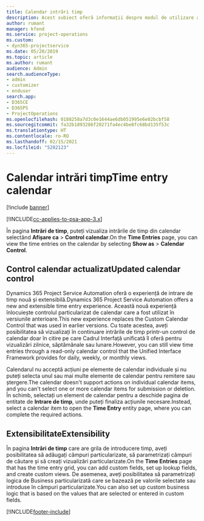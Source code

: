 ```yaml
---
title: Calendar intrări timp
description: Acest subiect oferă informații despre modul de utilizare a calendarului de intrări de timp.
author: rumant
manager: kfend
ms.service: project-operations
ms.custom:
- dyn365-projectservice
ms.date: 05/20/2019
ms.topic: article
ms.author: rumant
audience: Admin
search.audienceType:
- admin
- customizer
- enduser
search.app:
- D365CE
- D365PS
- ProjectOperations
ms.openlocfilehash: 0188258a7d3c0e1644ae6db051995e6e02bcbf58
ms.sourcegitcommit: fa32b1893286f20271fa4ec4be8fc68bd135f53c
ms.translationtype: HT
ms.contentlocale: ro-RO
ms.lasthandoff: 02/15/2021
ms.locfileid: "5282123"
---
```

# <a name="time-entry-calendar"></a><span data-ttu-id="5fe4a-103">Calendar intrări timp</span><span class="sxs-lookup"><span data-stu-id="5fe4a-103">Time entry calendar</span></span>

[!include [banner](../includes/psa-now-project-operations.md)]

[!INCLUDE[cc-applies-to-psa-app-3.x](../includes/cc-applies-to-psa-app-3x.md)]

<span data-ttu-id="5fe4a-104">În pagina **Intrări de timp**, puteți vizualiza intrările de timp din calendar selectând **Afișare ca** \> **Control calendar**.</span><span class="sxs-lookup"><span data-stu-id="5fe4a-104">On the **Time Entries** page, you can view the time entries on the calendar by selecting **Show as** \> **Calendar Control**.</span></span>

## <a name="updated-calendar-control"></a><span data-ttu-id="5fe4a-105">Control calendar actualizat</span><span class="sxs-lookup"><span data-stu-id="5fe4a-105">Updated calendar control</span></span>

<span data-ttu-id="5fe4a-106">Dynamics 365 Project Service Automation oferă o experiență de intrare de timp nouă și extensibilă.</span><span class="sxs-lookup"><span data-stu-id="5fe4a-106">Dynamics 365 Project Service Automation offers a new and extensible time entry experience.</span></span> <span data-ttu-id="5fe4a-107">Această nouă experiență înlocuiește controlul particularizat de calendar care a fost utilizat în versiunile anterioare.</span><span class="sxs-lookup"><span data-stu-id="5fe4a-107">This new experience replaces the Custom Calendar Control that was used in earlier versions.</span></span> <span data-ttu-id="5fe4a-108">Cu toate acestea, aveți posibilitatea să vizualizați în continuare intrările de timp printr-un control de calendar doar în citire pe care Cadrul Interfață unificată îl oferă pentru vizualizări zilnice, săptămânale sau lunare.</span><span class="sxs-lookup"><span data-stu-id="5fe4a-108">However, you can still view time entries through a read-only calendar control that the Unified Interface Framework provides for daily, weekly, or monthly views.</span></span>

<span data-ttu-id="5fe4a-109">Calendarul nu acceptă acțiuni pe elemente de calendar individuale și nu puteți selecta unul sau mai multe elemente de calendar pentru remitere sau ștergere.</span><span class="sxs-lookup"><span data-stu-id="5fe4a-109">The calendar doesn't support actions on individual calendar items, and you can't select one or more calendar items for submission or deletion.</span></span> <span data-ttu-id="5fe4a-110">În schimb, selectați un element de calendar pentru a deschide pagina de entitate de **Intrare de timp**, unde puteți finaliza acțiunile necesare.</span><span class="sxs-lookup"><span data-stu-id="5fe4a-110">Instead, select a calendar item to open the **Time Entry** entity page, where you can complete the required actions.</span></span>

## <a name="extensibility"></a><span data-ttu-id="5fe4a-111">Extensibilitate</span><span class="sxs-lookup"><span data-stu-id="5fe4a-111">Extensibility</span></span>

<span data-ttu-id="5fe4a-112">În pagina **Intrări de timp** care are grila de introducere timp, aveți posibilitatea să adăugați câmpuri particularizate, să parametrizați câmpuri de căutare și să creați vizualizări particularizate.</span><span class="sxs-lookup"><span data-stu-id="5fe4a-112">On the **Time Entries** page that has the time entry grid, you can add custom fields, set up lookup fields, and create custom views.</span></span> <span data-ttu-id="5fe4a-113">De asemenea, aveți posibilitatea să parametrizați logica de Business particularizată care se bazează pe valorile selectate sau introduse în câmpuri particularizate.</span><span class="sxs-lookup"><span data-stu-id="5fe4a-113">You can also set up custom business logic that is based on the values that are selected or entered in custom fields.</span></span>


[!INCLUDE[footer-include](../includes/footer-banner.md)]